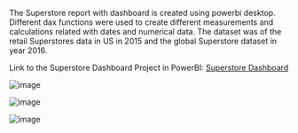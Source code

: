 The Superstore report with dashboard is created using powerbi desktop. Different dax functions were used to create different measurements and calculations related with dates and numerical data. The dataset was of the retail Superstores data in US in 2015 and the global Superstore dataset in year 2016.

Link to the Superstore Dashboard Project in PowerBI: [Superstore Dashboard](https://app.powerbi.com/view?r=eyJrIjoiYzA3NzczYTMtNTZkZS00ZGZlLTk3ODMtYzJhZTk1ZmM0Mjk3IiwidCI6IjU2ZGRkZjU0LTQxMDctNDdkOS1hZWRlLTc4NWNjM2ZiMmY1NSIsImMiOjh9)

![image](https://github.com/DileshworiJ/Superstore-Dashboard-powerbi/assets/71243817/8959c82d-7374-425f-a3e0-d69b3ef612e5)

![image](https://github.com/DileshworiJ/Superstore-Dashboard-powerbi/assets/71243817/981f3707-0bba-4c63-aec7-90f4efc31976)

![image](https://github.com/DileshworiJ/Superstore-Dashboard-powerbi/assets/71243817/67220ef7-8606-4d57-9e27-464a3cc434e5)

